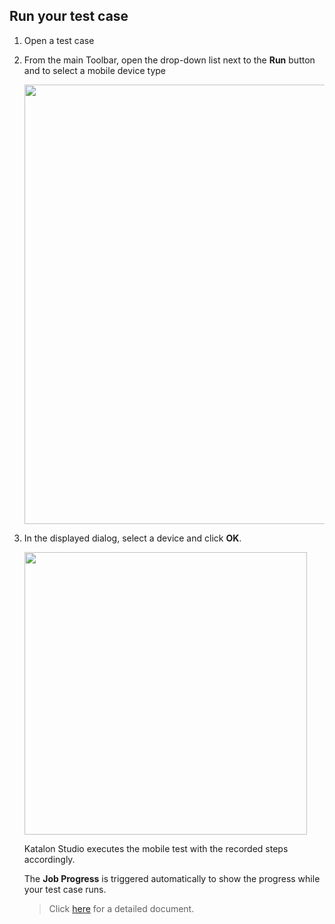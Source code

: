 ## Run your test case

1. Open a test case
2. From the main Toolbar, open the drop-down list next to the **Run** button and to select a mobile device type

   <img src="https://github.com/katalon-studio/docs-images/raw/master/katalon-studio/docs/mobile-recorder-76/run.png" width=703> 

3. In the displayed dialog, select a device and click **OK**.

   <img src="https://github.com/katalon-studio/docs-images/raw/master/katalon-studio/docs/record-mobile-utility/device.png" width=452>

   Katalon Studio executes the mobile test with the recorded steps accordingly.

   The **Job Progress** is triggered automatically to show the progress while your test case runs.

   > Click [here](https://docs.katalon.com/katalon-studio/docs/execute-a-test-case-or-a-test-suite.html#execute-a-test-case) for a detailed document.